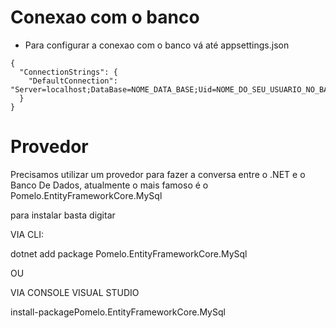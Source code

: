 # Conexao com o banco

- Para configurar a conexao com o banco vá até appsettings.json

```
{
  "ConnectionStrings": {
    "DefaultConnection": "Server=localhost;DataBase=NOME_DATA_BASE;Uid=NOME_DO_SEU_USUARIO_NO_BANCO;Pwd=SUA_SENHA"
  }
}
```

# Provedor

Precisamos utilizar um provedor para fazer a conversa entre o .NET e o Banco De Dados, atualmente o mais famoso é o Pomelo.EntityFrameworkCore.MySql

para instalar basta digitar 

VIA CLI:

dotnet add package Pomelo.EntityFrameworkCore.MySql

OU

VIA CONSOLE VISUAL STUDIO

install-packagePomelo.EntityFrameworkCore.MySql